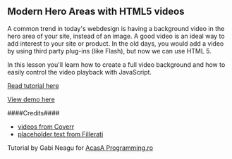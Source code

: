 ## Modern Hero Areas with HTML5 videos
A common trend in today's webdesign is having a background video in the hero area of your site, instead of an image. A good video is an ideal way to add interest to your site or product.
In the old days, you would add a video by using third party plug-ins (like Flash), but now we can use HTML 5.

In this lesson you'll learn how to create a full video background and how to easily control the video playback with JavaScript.

[Read tutorial here](http://acasaprogramming.ro/modern-hero-areas-with-html5-videos)

[View demo here](http://demo.acasaprogramming.ro/modern-hero/)

####Credits####
- [videos from Coverr](http://www.coverr.co/)
- [placeholder text from Fillerati](http://www.fillerati.com/)

Tutorial by Gabi Neagu for [AcasA Programming.ro](http://acasaprogramming.ro)